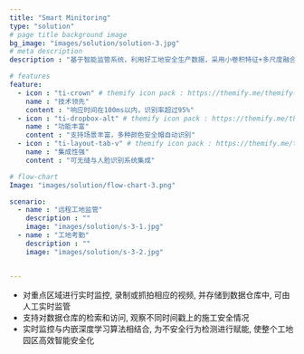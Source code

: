 ```yaml
---
title: "Smart Minitoring"
type: "solution"
# page title background image
bg_image: "images/solution/solution-3.jpg"
# meta description
description : "基于智能监管系统，利用好工地安全生产数据，采用小卷积特征+多尺度融合+动态图像增强+注意力网络分类预测技术，促进人工智能关键技术与实际工业生产的有机结合，构建实际落地解决方案。"

# features
feature:
  - icon : "ti-crown" # themify icon pack : https://themify.me/themify-icons
    name : "技术领先"
    content : "响应时间在100ms以内，识别率超过95%"
  - icon : "ti-dropbox-alt" # themify icon pack : https://themify.me/themify-icons
    name : "功能丰富"
    content : "支持场景丰富，多种颜色安全帽自动识别"
  - icon : "ti-layout-tab-v" # themify icon pack : https://themify.me/themify-icons
    name : "集成性强"
    content : "可无缝与人脸识别系统集成"

# flow-chart
Image: "images/solution/flow-chart-3.png"

scenario:
  - name : "远程工地监管"
    description : ""
    image: "images/solution/s-3-1.jpg"
  - name : "工地考勤"
    description : ""
    image: "images/solution/s-3-2.jpg"


---
```

* 对重点区域进行实时监控, 录制或抓拍相应的视频, 并存储到数据仓库中, 可由人工实时监管
* 支持对数据仓库的检索和访问, 观察不同时间戳上的施工安全情况
* 实时监控与内嵌深度学习算法相结合, 为不安全行为检测进行赋能, 使整个工地园区高效智能安全化
